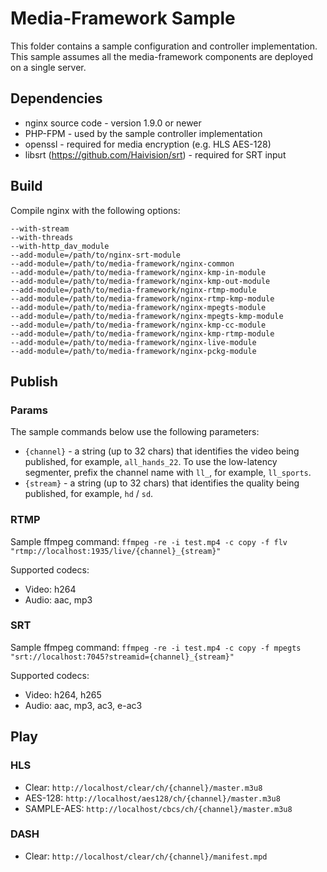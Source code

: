 # Media-Framework Sample

This folder contains a sample configuration and controller implementation.
This sample assumes all the media-framework components are deployed on a single server.

## Dependencies

- nginx source code - version 1.9.0 or newer
- PHP-FPM - used by the sample controller implementation
- openssl - required for media encryption (e.g. HLS AES-128)
- libsrt (https://github.com/Haivision/srt) - required for SRT input

## Build

Compile nginx with the following options:
```
--with-stream
--with-threads
--with-http_dav_module
--add-module=/path/to/nginx-srt-module
--add-module=/path/to/media-framework/nginx-common
--add-module=/path/to/media-framework/nginx-kmp-in-module
--add-module=/path/to/media-framework/nginx-kmp-out-module
--add-module=/path/to/media-framework/nginx-rtmp-module
--add-module=/path/to/media-framework/nginx-rtmp-kmp-module
--add-module=/path/to/media-framework/nginx-mpegts-module
--add-module=/path/to/media-framework/nginx-mpegts-kmp-module
--add-module=/path/to/media-framework/nginx-kmp-cc-module
--add-module=/path/to/media-framework/nginx-kmp-rtmp-module
--add-module=/path/to/media-framework/nginx-live-module
--add-module=/path/to/media-framework/nginx-pckg-module
```

## Publish

### Params

The sample commands below use the following parameters:
- `{channel}` - a string (up to 32 chars) that identifies the video being published, for example, `all_hands_22`. To use the low-latency segmenter, prefix the channel name with `ll_`, for example, `ll_sports`.
- `{stream}` - a string (up to 32 chars) that identifies the quality being published, for example, `hd` / `sd`.

### RTMP

Sample ffmpeg command:
`ffmpeg -re -i test.mp4 -c copy -f flv "rtmp://localhost:1935/live/{channel}_{stream}"`

Supported codecs:
- Video: h264
- Audio: aac, mp3

### SRT

Sample ffmpeg command:
`ffmpeg -re -i test.mp4 -c copy -f mpegts "srt://localhost:7045?streamid={channel}_{stream}"`

Supported codecs:
- Video: h264, h265
- Audio: aac, mp3, ac3, e-ac3

## Play

### HLS

- Clear: `http://localhost/clear/ch/{channel}/master.m3u8`
- AES-128: `http://localhost/aes128/ch/{channel}/master.m3u8`
- SAMPLE-AES: `http://localhost/cbcs/ch/{channel}/master.m3u8`

### DASH

- Clear: `http://localhost/clear/ch/{channel}/manifest.mpd`

